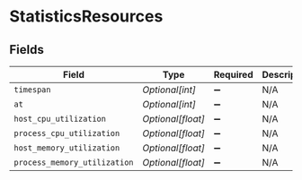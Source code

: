 # StatisticsResources


## Fields

| Field                        | Type                         | Required                     | Description                  | Example                      |
| ---------------------------- | ---------------------------- | ---------------------------- | ---------------------------- | ---------------------------- |
| `timespan`                   | *Optional[int]*              | :heavy_minus_sign:           | N/A                          | 6                            |
| `at`                         | *Optional[int]*              | :heavy_minus_sign:           | N/A                          | 1718384427                   |
| `host_cpu_utilization`       | *Optional[float]*            | :heavy_minus_sign:           | N/A                          | 1.276                        |
| `process_cpu_utilization`    | *Optional[float]*            | :heavy_minus_sign:           | N/A                          | 0.025                        |
| `host_memory_utilization`    | *Optional[float]*            | :heavy_minus_sign:           | N/A                          | 17.026                       |
| `process_memory_utilization` | *Optional[float]*            | :heavy_minus_sign:           | N/A                          | 0.493                        |